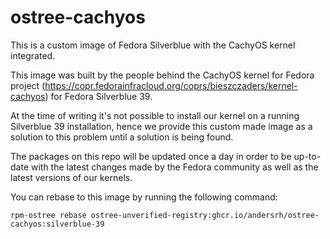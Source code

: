 # ostree-cachyos
This is a custom image of Fedora Silverblue with the CachyOS kernel integrated.

This image was built by the people behind the CachyOS kernel for Fedora project (https://copr.fedorainfracloud.org/coprs/bieszczaders/kernel-cachyos) for Fedora Silverblue 39.

At the time of writing it's not possible to install our kernel on a running Silverblue 39 installation, hence we provide this custom made image as a solution to this problem until a solution is being found.

The packages on this repo will be updated once a day in order to be up-to-date with the latest changes made by the Fedora community as well as the latest versions of our kernels. 

You can rebase to this image by running the following command:

```
rpm-ostree rebase ostree-unverified-registry:ghcr.io/andersrh/ostree-cachyos:silverblue-39
```
